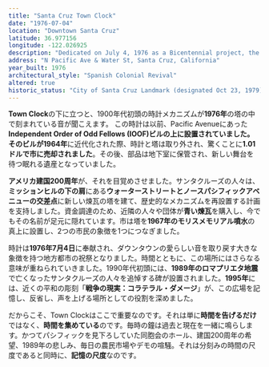 ```yaml
---
title: "Santa Cruz Town Clock"
date: "1976-07-04"
location: "Downtown Santa Cruz"
latitude: 36.977156
longitude: -122.026925
description: "Dedicated on July 4, 1976 as a Bicentennial project, the Town Clock reuses the IOOF building's early-1900 clockworks; it was erected over the 1967 Morris Memorial Fountain and later gained an earthquake memorial plaque."
address: "N Pacific Ave & Water St, Santa Cruz, California"
year_built: 1976
architectural_style: "Spanish Colonial Revival"
altered: true
historic_status: "City of Santa Cruz Landmark (designated Oct 23, 1979)"
---
```


**Town Clock**の下に立つと、1900年代初頭の時計メカニズムが**1976年**の塔の中で刻まれている音が聞こえます。
この時計は以前、Pacific Avenueにあった**Independent Order of Odd Fellows (IOOF)**ビルの上に設置されていました。そのビルが**1964年**に近代化された際、時計と塔は取り外され、驚くことに**1.01ドルで市に売却されました**。その後、部品は地下室に保管され、新しい舞台を待つ眠れる遺産となっていました。

**アメリカ建国200周年**が、それを目覚めさせました。サンタクルーズの人々は、**ミッションヒルの下の肩**にある**ウォーターストリートとノースパシフィックアベニューの交差点**に新しい煉瓦の塔を建て、歴史的なメカニズムを再設置する計画を支持しました。資金調達のため、近隣の人々や団体が**青い煉瓦**を購入し、今でもその名前が足元に隠れています。市は塔を**1967年のモリスメモリアル噴水**の真上に設置し、2つの市民の象徴を1つにつなぎました。

時計は**1976年7月4日**に奉献され、ダウンタウンの愛らしい音を取り戻す大きな象徴を持つ地方都市の祝祭となりました。時間とともに、この場所にはさらなる意味が重ねられていきました。1990年代初頭には、**1989年のロマプリエタ地震**で亡くなったサンタクルーズの人々を追悼する碑が設置されました。**1995年**には、近くの平和の彫刻「**戦争の現実：コラテラル・ダメージ**」が、この広場を記憶し、反省し、声を上げる場所としての役割を深めました。

だからこそ、Town Clockはここで重要なのです。それは単に**時間を告げるだけ**ではなく、**時間を集めている**のです。毎時の鐘は過去と現在を一緒に鳴らします。かつてパシフィックを見下ろしていた同胞会のホール、建国200周年の希望、1989年の悲しみ、毎日の農民市場やデモの喧騒。それは分刻みの時間の尺度であると同時に、**記憶の尺度**なのです。